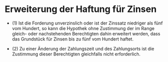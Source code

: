 # Erweiterung der Haftung für Zinsen

- (1) Ist die Forderung unverzinslich oder ist der Zinssatz niedriger als fünf vom Hundert, so kann die Hypothek ohne Zustimmung der im Range gleich- oder nachstehenden Berechtigten dahin erweitert werden, dass das Grundstück für Zinsen bis zu fünf vom Hundert haftet.

- (2) Zu einer Änderung der Zahlungszeit und des Zahlungsorts ist die Zustimmung dieser Berechtigten gleichfalls nicht erforderlich.

